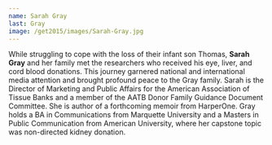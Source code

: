 ```yaml
---
name: Sarah Gray
last: Gray
image: /get2015/images/Sarah-Gray.jpg
---
```


While struggling to cope with the loss of their infant son Thomas, **Sarah Gray** and her family met the researchers who received his eye, liver, and cord blood donations. This journey garnered national and international media attention and brought profound peace to the Gray family. Sarah is the Director of Marketing and Public Affairs for the American Association of Tissue Banks and a member of the AATB Donor Family Guidance Document Committee. She is author of a forthcoming memoir from HarperOne. Gray holds a BA in Communications from Marquette University and a Masters in Public Communication from American University, where her capstone topic was non-directed kidney donation.
